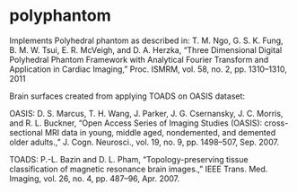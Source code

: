 # polyphantom
Implements Polyhedral phantom as described in: 
T. M. Ngo, G. S. K. Fung, B. M. W. Tsui, E. R. McVeigh, and D. A. Herzka,
“Three Dimensional Digital Polyhedral Phantom Framework with Analytical Fourier Transform and Application in Cardiac Imaging,”
Proc. ISMRM, vol. 58, no. 2, pp. 1310–1310, 2011

Brain surfaces created from applying TOADS on OASIS dataset:

OASIS: D. S. Marcus, T. H. Wang, J. Parker, J. G. Csernansky, J. C. Morris, and R. L. Buckner, “Open Access Series of Imaging Studies (OASIS): cross-sectional MRI data in young, middle aged, nondemented, and demented older adults.,” J. Cogn. Neurosci., vol. 19, no. 9, pp. 1498–507, Sep. 2007.

TOADS: P.-L. Bazin and D. L. Pham, “Topology-preserving tissue classification of magnetic resonance brain images.,” IEEE Trans. Med. Imaging, vol. 26, no. 4, pp. 487–96, Apr. 2007.

